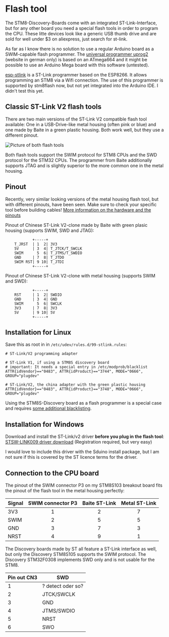 # Flash tool

The STM8-Discovery-Boards come with an integrated ST-Link-Interface, but for
any other board you need a special flash tools in order to program the CPU.
These litte devices look like a generic USB thumb drive and are sold for
well under $3 on aliexpress, just search for st-link.

As far as I know there is no solution to use a regular Arduino board as a
SWIM-capable flash programmer. The [universal programmer
uprog2](http://jcwolfram.de/projekte/uprog2/main.php) (website in german
only) is based on an ATmega664 and it might be possible to use an Arduino
Mega board with this software (untested).

[esp-stlink](https://github.com/rumpeltux/esp-stlink) is a ST-Link
programmer based on the ESP8266. It allows programming an STM8 via a Wifi
connection. The use of this programmer is supported by stm8flash now, but
not yet integrated into the Arduino IDE. I didn't test this yet.

## Classic ST-Link V2 flash tools

There are two main versions of the ST-Link V2 compatible flash tool
available: One in a USB-Drive-like metal housing (often pink or blue) and
one made by Baite in a green plastic housing. Both work well, but they use a
different pinout.

![Picture of both flash tools](ST-LinkV2_pinout_01.jpg)

Both flash tools support the SWIM protocol for STM8 CPUs and the SWD
protocol for the STM32 CPUs. The programmer from Baite additionally supports
JTAG and is slightly superior to the more common one in the metal housing.



## Pinout

Recently, very similar looking versions of the metal housing flash tool, but
with different pinouts, have been seen. Make sure to check your specific
tool before building cables! [More information on the hardware and the
pinouts](https://wiki.cuvoodoo.info/doku.php?id=jtag)

Pinout of Chinese ST-Link V2-clone made by Baite with green plasic housing
(supports SWIM, SWD and JTAG):

                +-----+
        T_JRST  | 1  2|	3V3
        5V      | 3  4|	T_JTCK/T_SWCLK
        SWIM      5  6|	T_JTMS/T_SWDIO
        GND     | 7  8|	T_JTDO
        SWIM RST| 9 10|	T_JTDI
                +-----+

Pinout of Chinese ST-Link V2-clone with metal housing (supports SWIM and
SWD):

                +-----+
        RST     | 1  2|	SWDIO
        GND     | 3  4|	GND
        SWIM      5  6|	SWCLK
        3V3     | 7  8|	3V3
        5V      | 9 10|	5V
                +-----+


## Installation for Linux

Save this as root in in `/etc/udev/rules.d/99-stlink.rules`:

	# ST-Link/V2 programming adapter

	# ST-Link V1, if using a STM8S discovery board
	# important: It needs a special entry in /etc/modprob/blacklist
	ATTR{idVendor}=="0483", ATTR{idProduct}=="3744", MODE="0666", GROUP="plugdev"

	# ST-Link/V2, the china adapter with the green plastic housing
	ATTR{idVendor}=="0483", ATTR{idProduct}=="3748", MODE="0666", GROUP="plugdev"

Using the STM8S-Discovery board as a flash programmer is a special case and
requires [some additional
blacklisting](Dstm8sdiscovery#usage-with-linux-and-stm8flash).



## Installation for Windows

Download and install the ST-Link/v2 driver **before you plug in the flash
tool**:
[STSW-LINK009 driver download](http://www.st.com/en/development-tools/stsw-link009.html)
(Registration required, but very easy)

I would love to include this driver with the Sduino install package, but I
am not sure if this is covered by the ST licence terms for the driver.



## Connection to the CPU board

The pinout of the SWIM connector P3 on my STM8S103 breakout board fits the
pinout of the flash tool in the metal housing perfectly:

| Signal | SWIM connector P3 | Baite ST-Link | Metal ST-Link
| ------ | :---------------: | :-----------: | :-----------:
| 3V3	 | 1		     |	2	     |	7
| SWIM	 | 2		     |	5	     |	5
| GND	 | 3		     |	7	     |	3
| NRST	 | 4		     |	9	     |	1


The Discovery boards made by ST all feature a ST-Link interface as well, but
only the Discovery STM8S105 supports the SWIM protocol. The Discovery
STM32F0308 implements SWD only and is not usable for the STM8.

|Pin out CN3	| SWD
|-----------	| --------------
|1		| ? detect oder so?
|2		|JTCK/SWCLK
|3		|GND
|4		|JTMS/SWDIO
|5		|NRST
|6		|SWO

